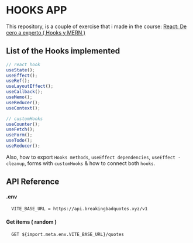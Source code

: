 # HOOKS APP
This repository, is a couple of exercise that i made in the course: [React: De cero a experto ( Hooks y MERN )](https://www.udemy.com/course/react-cero-experto/)

## List of the Hooks implemented
```jsx
// react hook
useState();
useEffect();
useRef();
useLayoutEffect();
useCallback();
useMemo();
useReducer();
useContext();

// customHooks
useCounter();
useFetch();
useForm();
useTodo();
useReducer();
```
Also, how to export `Hooks methods`, `useEffect dependencies`, `useEffect - cleanup`, forms with `customHooks` & how to connect both `hooks`.


## API Reference

#### .env
```env
  VITE_BASE_URL = https://api.breakingbadquotes.xyz/v1
```

#### Get items ( random )

```http
  GET ${import.meta.env.VITE_BASE_URL}/quotes
```
